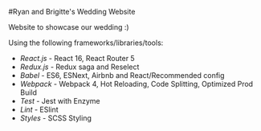 
#Ryan and Brigitte's Wedding Website

Website to showcase our wedding :)

Using the following frameworks/libraries/tools:

- _React.js_ - React 16, React Router 5
- _Redux.js_ - Redux saga and Reselect
- _Babel_ - ES6, ESNext, Airbnb and React/Recommended config
- _Webpack_ - Webpack 4, Hot Reloading, Code Splitting, Optimized Prod Build
- _Test_ - Jest with Enzyme
- _Lint_ - ESlint
- _Styles_ - SCSS Styling
